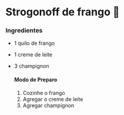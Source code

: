 

# Strogonoff de frango :chicken:

### Ingredientes

- 1 quilo de frango

- 1 creme de leite

- 3 champignon

  

  #### Modo de Preparo

  1. Cozinhe o frango
  2. Agregar o creme de leite
  3. Agregar champignon 